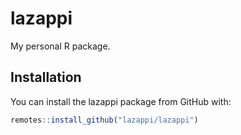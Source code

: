 
# lazappi

<!-- badges: start -->
<!-- badges: end -->

My personal R package.

## Installation

You can install the lazappi package from GitHub with:

``` r
remotes::install_github("lazappi/lazappi")
```
